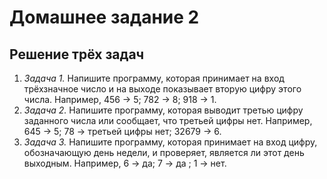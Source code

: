 # Домашнее задание 2

## Решение трёх задач

1. *Задача 1.* Напишите программу, которая принимает на вход трёхзначное число и на выходе показывает вторую цифру этого числа. Например, 456 -> 5; 782 -> 8; 918 -> 1.
2. *Задача 2.* Напишите программу, которая выводит третью цифру заданного числа или сообщает, что третьей цифры нет. Например, 645 -> 5; 78 -> третьей цифры нет; 32679 -> 6.
3. *Задача 3.* Напишите программу, которая принимает на вход цифру, обозначающую день недели, и проверяет, является ли этот день выходным. Например, 6 -> да; 7 -> да ; 1 -> нет.